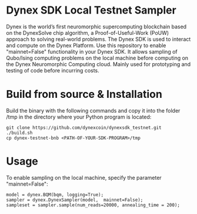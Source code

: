 # Dynex SDK Local Testnet Sampler
Dynex is the world’s first neuromorphic supercomputing blockchain based on the DynexSolve chip algorithm, a Proof-of-Useful-Work (PoUW) approach to solving real-world problems. The Dynex SDK is used to interact and compute on the Dynex Platform. Use this repository to enable "mainnet=False" functionality in your Dynex SDK. It allows sampling of Qubo/Ising computing problems on the local machine before computing on the Dynex Neuromorphic Computing cloud. Mainly used for prototyping and testing of code before incurring costs.

# Build from source & Installation

Build the binary with the following commands and copy it into the folder /tmp in the directory where your Python program is located:

```
git clone https://github.com/dynexcoin/dynexsdk_testnet.git
./build.sh
cp dynex-testnet-bnb <PATH-OF-YOUR-SDK-PROGRAM>/tmp
```

# Usage

To enable sampling on the local machine, specify the parameter "mainnet=False":

```
model = dynex.BQM(bqm, logging=True);
sampler = dynex.DynexSampler(model,  mainnet=False);
sampleset = sampler.sample(num_reads=20000, annealing_time = 200);
```

